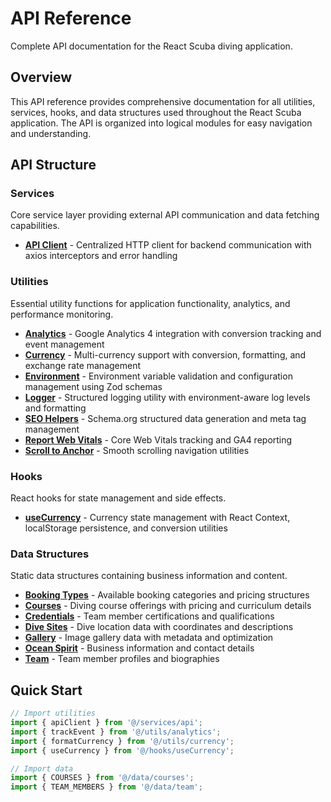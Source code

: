 # API Reference

Complete API documentation for the React Scuba diving application.

## Overview

This API reference provides comprehensive documentation for all utilities, services, hooks, and data structures used throughout the React Scuba application. The API is organized into logical modules for easy navigation and understanding.

## API Structure

### Services

Core service layer providing external API communication and data fetching capabilities.

- **[API Client](client.md)** - Centralized HTTP client for backend communication with axios interceptors and error handling

### Utilities

Essential utility functions for application functionality, analytics, and performance monitoring.

- **[Analytics](analytics.md)** - Google Analytics 4 integration with conversion tracking and event management
- **[Currency](currency.md)** - Multi-currency support with conversion, formatting, and exchange rate management
- **[Environment](environment.md)** - Environment variable validation and configuration management using Zod schemas
- **[Logger](logger.md)** - Structured logging utility with environment-aware log levels and formatting
- **[SEO Helpers](seo-helpers.md)** - Schema.org structured data generation and meta tag management
- **[Report Web Vitals](reportWebVitals.md)** - Core Web Vitals tracking and GA4 reporting
- **[Scroll to Anchor](scrollToAnchor.md)** - Smooth scrolling navigation utilities

### Hooks

React hooks for state management and side effects.

- **[useCurrency](use-currency.md)** - Currency state management with React Context, localStorage persistence, and conversion utilities

### Data Structures

Static data structures containing business information and content.

- **[Booking Types](data/booking-types.md)** - Available booking categories and pricing structures
- **[Courses](data/courses.md)** - Diving course offerings with pricing and curriculum details
- **[Credentials](data/credentials.md)** - Team member certifications and qualifications
- **[Dive Sites](data/dive-sites.md)** - Dive location data with coordinates and descriptions
- **[Gallery](data/gallery.md)** - Image gallery data with metadata and optimization
- **[Ocean Spirit](data/ocean-spirit.md)** - Business information and contact details
- **[Team](data/team.md)** - Team member profiles and biographies

## Quick Start

```javascript
// Import utilities
import { apiClient } from '@/services/api';
import { trackEvent } from '@/utils/analytics';
import { formatCurrency } from '@/utils/currency';
import { useCurrency } from '@/hooks/useCurrency';

// Import data
import { COURSES } from '@/data/courses';
import { TEAM_MEMBERS } from '@/data/team';
```
